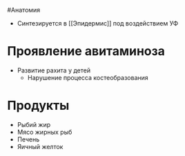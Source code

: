 #Анатомия 
- Синтезируется в [[Эпидермис]] под воздействием УФ
# Проявление авитаминоза
- Развитие рахита у детей
	- Нарушение процесса костеобразования 
# Продукты
- Рыбий жир
- Мясо жирных рыб
- Печень
- Яичный желток